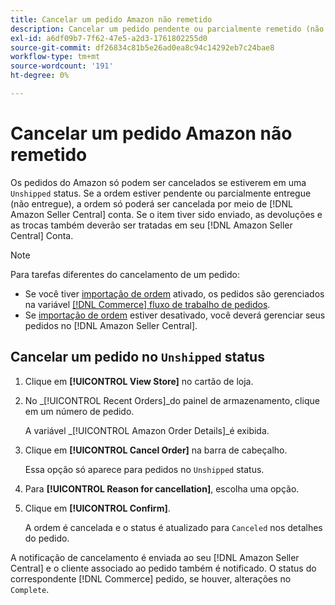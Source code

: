 ```yaml
---
title: Cancelar um pedido Amazon não remetido
description: Cancelar um pedido pendente ou parcialmente remetido (não remetido) por meio da Amazon [!DNL Seller Central] conta.
exl-id: a6df09b7-7f62-47e5-a2d3-1761802255d0
source-git-commit: df26834c81b5e26ad0ea8c94c14292eb7c24bae8
workflow-type: tm+mt
source-wordcount: '191'
ht-degree: 0%

---
```


# Cancelar um pedido Amazon não remetido

Os pedidos do Amazon só podem ser cancelados se estiverem em uma `Unshipped` status. Se a ordem estiver pendente ou parcialmente entregue (não entregue), a ordem só poderá ser cancelada por meio de [!DNL Amazon Seller Central] conta. Se o item tiver sido enviado, as devoluções e as trocas também deverão ser tratadas em seu [!DNL Amazon Seller Central] Conta.

>[!NOTE]
>
>Para tarefas diferentes do cancelamento de um pedido:
>
>- Se você tiver [importação de ordem](./order-settings.md) ativado, os pedidos são gerenciados na variável [[!DNL Commerce] fluxo de trabalho de pedidos](https://experienceleague.adobe.com/docs/commerce-admin/stores-sales/order-management/orders/orders.html).
>- Se [importação de ordem](./order-settings.md) estiver desativado, você deverá gerenciar seus pedidos no [!DNL Amazon Seller Central].


## Cancelar um pedido no `Unshipped` status

1. Clique em **[!UICONTROL View Store]** no cartão de loja.

1. No _[!UICONTROL Recent Orders]_do painel de armazenamento, clique em um número de pedido.

   A variável _[!UICONTROL Amazon Order Details]_é exibida.

1. Clique em **[!UICONTROL Cancel Order]** na barra de cabeçalho.

   Essa opção só aparece para pedidos no `Unshipped` status.

1. Para **[!UICONTROL Reason for cancellation]**, escolha uma opção.

1. Clique em **[!UICONTROL Confirm]**.

   A ordem é cancelada e o status é atualizado para `Canceled` nos detalhes do pedido.

A notificação de cancelamento é enviada ao seu [!DNL Amazon Seller Central] e o cliente associado ao pedido também é notificado. O status do correspondente [!DNL Commerce] pedido, se houver, alterações no `Complete`.
